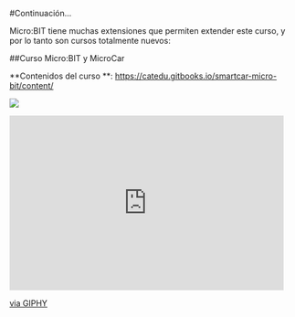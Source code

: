 #Continuación...

Micro:BIT tiene muchas extensiones que permiten extender este curso, y por lo tanto son cursos totalmente nuevos:

##Curso Micro:BIT y MicroCar

**Contenidos del curso **: https://catedu.gitbooks.io/smartcar-micro-bit/content/

![](https://catedu.gitbooks.io/smartcar-micro-bit/content/assets/2018-12-10%2010_41_37-smartcar.md%20%E2%80%94%20GitBook%20Editor.jpg)


<iframe src="https://giphy.com/embed/Meg4PTH32tPpe" width="480" height="306" frameBorder="0" class="giphy-embed" allowFullScreen></iframe><p><a href="https://giphy.com/gifs/arnold-schwarzenegger-james-cameron-the-terminator-Meg4PTH32tPpe">via GIPHY</a></p>
